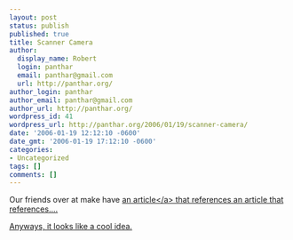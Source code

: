 ```yaml
---
layout: post
status: publish
published: true
title: Scanner Camera
author:
  display_name: Robert
  login: panthar
  email: panthar@gmail.com
  url: http://panthar.org/
author_login: panthar
author_email: panthar@gmail.com
author_url: http://panthar.org/
wordpress_id: 41
wordpress_url: http://panthar.org/2006/01/19/scanner-camera/
date: '2006-01-19 12:12:10 -0600'
date_gmt: '2006-01-19 17:12:10 -0600'
categories:
- Uncategorized
tags: []
comments: []
---
```

<p>Our friends over at make have <a href="http:&#47;&#47;www.makezine.com&#47;blog&#47;archive&#47;2006&#47;01&#47;the_scanner_photography_projec.html">an article<&#47;a> that references an article that references....</p>
<p>Anyways, it looks like a cool idea.</p>
